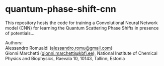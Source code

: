 # quantum-phase-shift-cnn

This repository hosts the code for training a Convolutional Neural Network model (CNN) for learning the Quantum Scattering Phase Shifts in presence of potentials...

Authors: <br/>
Alessandro Romualdi (alessandro.romu@gmail.com) <br/>
Gionni Marchetti (gionni.marchetti@kbfi.ee), National Institute of Chemical Physics and Biophysics, Raevala 10, 10143, Tallinn, Estonia <br/>

